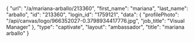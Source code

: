 {
    "url": "\/a\/mariana-arballo\/213360",
    "first_name": "mariana",
    "last_name": "arballo",
    "id": "213360",
    "login_id": "1759121",
    "data": {
        "profilePhoto": "\/api\/canvas\/logo\/966352027-0.3798934417776.jpg",
        "job_title": "Visual Manager"
    },
    "type": "captivate",
    "layout": "ambassador",
    "title": "mariana arballo"
}
